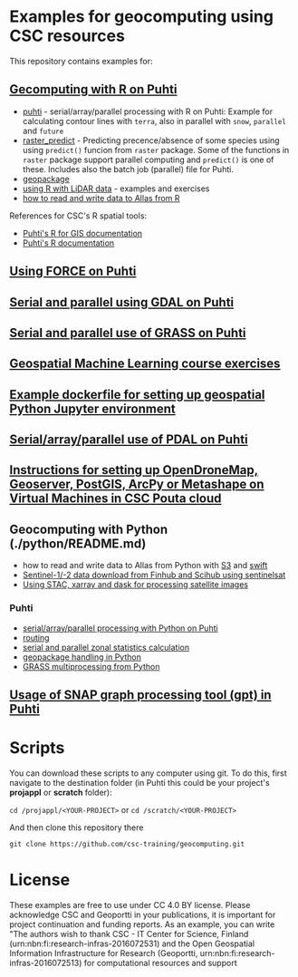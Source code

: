 # Examples for geocomputing using CSC resources

This repository contains examples for:

## [Gecomputing with R on Puhti](./R/README.md) 

* [puhti](./R/puhti) - serial/array/parallel processing with R on Puhti: Example for calculating contour lines with `terra`, also in parallel with `snow`, `parallel` and `future`
* [raster_predict](./R/raster_predict) - Predicting precence/absence of some species using using `predict()` funcion from `raster` package. Some of the functions in `raster` package support parallel computing and `predict()` is one of these. Includes also the batch job (parallel) file for Puhti.
* [geopackage](./R/geopackage)
* [using R with LiDAR data](./R/R_LiDAR) - examples and exercises
* [how to read and write data to Allas from R](./R/allas)

References for CSC's R spatial tools:
* [Puhti's R for GIS documentation](https://docs.csc.fi/apps/r-env-for-gis/)
* [Puhti's R documentation](https://docs.csc.fi/apps/r-env-singularity/)

## [Using FORCE on Puhti](./force/README.md) 

## [Serial and parallel using GDAL on Puhti](./gdal/readme.md)

## [Serial and parallel use of GRASS on Puhti](./grass/readme.md)

## [Geospatial Machine Learning course exercises](./machineLearning/README.md)

## [Example dockerfile for setting up geospatial Python Jupyter environment](./notebooks/README.md)

## [Serial/array/parallel use of PDAL on Puhti](./pdal/README.md)

## [Instructions for setting up OpenDroneMap, Geoserver, PostGIS, ArcPy or Metashape on Virtual Machines in CSC Pouta cloud](./pouta/README.md)

## Geocomputing with Python (./python/README.md)

* how to read and write data to Allas from Python with [S3](./python/allas/working_with_allas_from_Python_S3.py) and [swift](./python/allas/working_with_allas_from_Python_Swift.py)
* [Sentinel-1/-2 data download from Finhub and Scihub using sentinelsat](python/sentinel/README.md)
* [Using STAC, xarray and dask for processing satellite images](./python/STAC/stac_xarray_dask_example.ipynb)

### Puhti 

* [serial/array/parallel processing with Python on Puhti](./python/puhti/README.md)
* [routing](./python/routing/readme.md)
* [serial and parallel zonal statistics calculation](./python/zonal_stats/README.md)
* [geopackage handling in Python](./python/geopackage/README.md)
* [GRASS multiprocessing from Python](./python/grass_multiprocessing_with_python/README.md)

## [Usage of SNAP graph processing tool (gpt) in Puhti](./snap/README.md)


# Scripts

You can download these scripts to any computer using git. To do this, first navigate to the destination folder (in Puhti this could be your project's **projappl** or **scratch** folder):

`cd /projappl/<YOUR-PROJECT>`
or
`cd /scratch/<YOUR-PROJECT>`

And then clone this repository there

`git clone https://github.com/csc-training/geocomputing.git`

# License
These examples are free to use under CC 4.0 BY license. Please acknowledge CSC and Geoportti in your publications, it is important for project continuation and funding reports. As an example, you can write "The authors wish to thank CSC - IT Center for Science, Finland (urn:nbn:fi:research-infras-2016072531) and the Open Geospatial Information Infrastructure for Research (Geoportti, urn:nbn:fi:research-infras-2016072513) for computational resources and support
